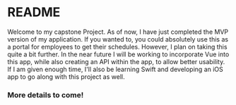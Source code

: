 # README

Welcome to my capstone Project. As of now, I have just completed the MVP version of my application. If you wanted to, you could absolutely use this as a portal for employees to get their schedules. However, I plan on taking this quite a bit further. In the near future I will be working to incorporate Vue into this app, while also creating an API within the app, to allow better usability. If I am given enough time, I'll also be learning Swift and developing an iOS app to go along with this project as well.

### More details to come!
